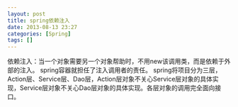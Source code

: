 ```yaml
---
layout: post
title: spring依赖注入
date: 2013-08-13 23:27
categories: [Spring]
tags: []
---
```

依赖注入：当一个对象需要另一个对象帮助时，不用new该调用类，而是依赖于外部的注入。
spring容器就担任了注入调用者的责任。
spring将项目分为三层，Action层、Service层、Dao层，Action层对象不关心Service层对象的具体实现，Service层对象不关心Dao层对象的具体实现。各层对象的调用完全面向接口。
